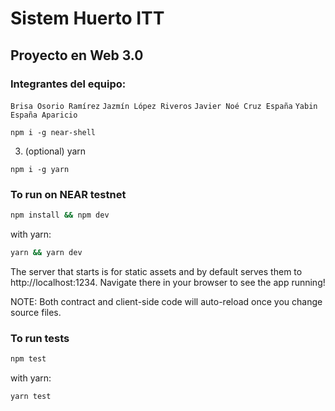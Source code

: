 # Sistem Huerto ITT
## Proyecto en Web 3.0
### Integrantes del equipo:
`Brisa Osorio Ramírez`
`Jazmín López Riveros`
`Javier Noé Cruz España`
`Yabin España Aparicio`

```
npm i -g near-shell
```
3. (optional) yarn
```
npm i -g yarn
```
### To run on NEAR testnet

```bash
npm install && npm dev
```

with yarn:

```bash
yarn && yarn dev
```

The server that starts is for static assets and by default serves them to http://localhost:1234. Navigate there in your browser to see the app running!

NOTE: Both contract and client-side code will auto-reload once you change source files.

### To run tests

```bash
npm test
```

with yarn:

```bash
yarn test
```
